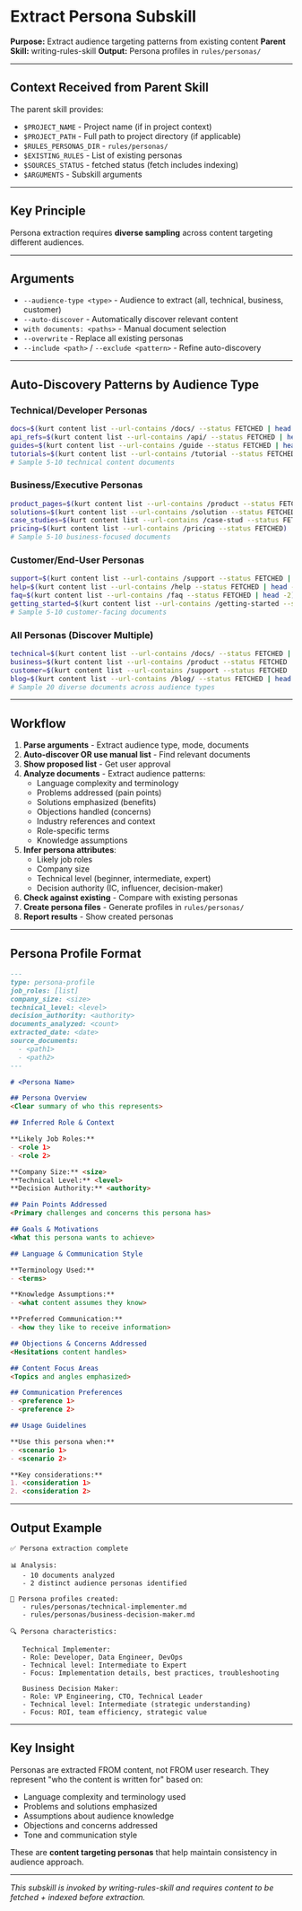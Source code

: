 # Extract Persona Subskill

**Purpose:** Extract audience targeting patterns from existing content
**Parent Skill:** writing-rules-skill
**Output:** Persona profiles in `rules/personas/`

---

## Context Received from Parent Skill

The parent skill provides:
- `$PROJECT_NAME` - Project name (if in project context)
- `$PROJECT_PATH` - Full path to project directory (if applicable)
- `$RULES_PERSONAS_DIR` - `rules/personas/`
- `$EXISTING_RULES` - List of existing personas
- `$SOURCES_STATUS` - fetched status (fetch includes indexing)
- `$ARGUMENTS` - Subskill arguments

---

## Key Principle

Persona extraction requires **diverse sampling** across content targeting different audiences.

---

## Arguments

- `--audience-type <type>` - Audience to extract (all, technical, business, customer)
- `--auto-discover` - Automatically discover relevant content
- `with documents: <paths>` - Manual document selection
- `--overwrite` - Replace all existing personas
- `--include <path>` / `--exclude <pattern>` - Refine auto-discovery

---

## Auto-Discovery Patterns by Audience Type

### Technical/Developer Personas
```bash
docs=$(kurt content list --url-contains /docs/ --status FETCHED | head -5)
api_refs=$(kurt content list --url-contains /api/ --status FETCHED | head -2)
guides=$(kurt content list --url-contains /guide --status FETCHED | head -2)
tutorials=$(kurt content list --url-contains /tutorial --status FETCHED | head -2)
# Sample 5-10 technical content documents
```

### Business/Executive Personas
```bash
product_pages=$(kurt content list --url-contains /product --status FETCHED | head -5)
solutions=$(kurt content list --url-contains /solution --status FETCHED | head -2)
case_studies=$(kurt content list --url-contains /case-stud --status FETCHED | head -2)
pricing=$(kurt content list --url-contains /pricing --status FETCHED)
# Sample 5-10 business-focused documents
```

### Customer/End-User Personas
```bash
support=$(kurt content list --url-contains /support --status FETCHED | head -3)
help=$(kurt content list --url-contains /help --status FETCHED | head -3)
faq=$(kurt content list --url-contains /faq --status FETCHED | head -2)
getting_started=$(kurt content list --url-contains /getting-started --status FETCHED | head -2)
# Sample 5-10 customer-facing documents
```

### All Personas (Discover Multiple)
```bash
technical=$(kurt content list --url-contains /docs/ --status FETCHED | head -5)
business=$(kurt content list --url-contains /product --status FETCHED | head -5)
customer=$(kurt content list --url-contains /support --status FETCHED | head -5)
blog=$(kurt content list --url-contains /blog/ --status FETCHED | head -5)
# Sample 20 diverse documents across audience types
```

---

## Workflow

1. **Parse arguments** - Extract audience type, mode, documents
2. **Auto-discover OR use manual list** - Find relevant documents
3. **Show proposed list** - Get user approval
4. **Analyze documents** - Extract audience patterns:
   - Language complexity and terminology
   - Problems addressed (pain points)
   - Solutions emphasized (benefits)
   - Objections handled (concerns)
   - Industry references and context
   - Role-specific terms
   - Knowledge assumptions
5. **Infer persona attributes**:
   - Likely job roles
   - Company size
   - Technical level (beginner, intermediate, expert)
   - Decision authority (IC, influencer, decision-maker)
6. **Check against existing** - Compare with existing personas
7. **Create persona files** - Generate profiles in `rules/personas/`
8. **Report results** - Show created personas

---

## Persona Profile Format

```markdown
---
type: persona-profile
job_roles: [list]
company_size: <size>
technical_level: <level>
decision_authority: <authority>
documents_analyzed: <count>
extracted_date: <date>
source_documents:
  - <path1>
  - <path2>
---

# <Persona Name>

## Persona Overview
<Clear summary of who this represents>

## Inferred Role & Context

**Likely Job Roles:**
- <role 1>
- <role 2>

**Company Size:** <size>
**Technical Level:** <level>
**Decision Authority:** <authority>

## Pain Points Addressed
<Primary challenges and concerns this persona has>

## Goals & Motivations
<What this persona wants to achieve>

## Language & Communication Style

**Terminology Used:**
- <terms>

**Knowledge Assumptions:**
- <what content assumes they know>

**Preferred Communication:**
- <how they like to receive information>

## Objections & Concerns Addressed
<Hesitations content handles>

## Content Focus Areas
<Topics and angles emphasized>

## Communication Preferences
- <preference 1>
- <preference 2>

## Usage Guidelines

**Use this persona when:**
- <scenario 1>
- <scenario 2>

**Key considerations:**
1. <consideration 1>
2. <consideration 2>
```

---

## Output Example

```
✅ Persona extraction complete

📊 Analysis:
   - 10 documents analyzed
   - 2 distinct audience personas identified

📝 Persona profiles created:
   - rules/personas/technical-implementer.md
   - rules/personas/business-decision-maker.md

🔍 Persona characteristics:

   Technical Implementer:
   - Role: Developer, Data Engineer, DevOps
   - Technical level: Intermediate to Expert
   - Focus: Implementation details, best practices, troubleshooting

   Business Decision Maker:
   - Role: VP Engineering, CTO, Technical Leader
   - Technical level: Intermediate (strategic understanding)
   - Focus: ROI, team efficiency, strategic value
```

---

## Key Insight

Personas are extracted FROM content, not FROM user research. They represent "who the content is written for" based on:
- Language complexity and terminology used
- Problems and solutions emphasized
- Assumptions about audience knowledge
- Objections and concerns addressed
- Tone and communication style

These are **content targeting personas** that help maintain consistency in audience approach.

---

*This subskill is invoked by writing-rules-skill and requires content to be fetched + indexed before extraction.*
